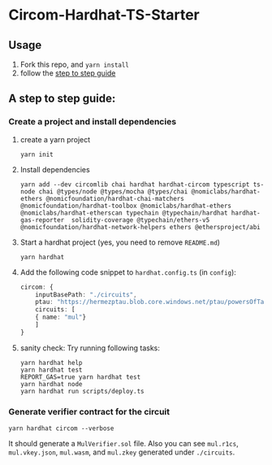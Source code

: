 # Circom-Hardhat-TS-Starter

## Usage
1. Fork this repo, and `yarn install`
2. follow the [step to step guide](#a-step-to-step-guide) 

## A step to step guide:

### Create a project and install dependencies 
1. create a yarn project
    ```shell
    yarn init
    ```
2. Install dependencies
    ```shell
    yarn add --dev circomlib chai hardhat hardhat-circom typescript ts-node chai @types/node @types/mocha @types/chai @nomiclabs/hardhat-ethers @nomicfoundation/hardhat-chai-matchers @nomicfoundation/hardhat-toolbox @nomiclabs/hardhat-ethers  @nomiclabs/hardhat-etherscan typechain @typechain/hardhat hardhat-gas-reporter  solidity-coverage @typechain/ethers-v5 @nomicfoundation/hardhat-network-helpers ethers @ethersproject/abi
    ```
3. Start a hardhat project (yes, you need to remove `README.md`)
    ```shell
    yarn hardhat
    ```
4. Add the following code snippet to `hardhat.config.ts` (in `config`):
    ```typescript
    circom: {
        inputBasePath: "./circuits",
        ptau: "https://hermezptau.blob.core.windows.net/ptau/powersOfTau28_hez_final_15.ptau",
        circuits: [
        { name: "mul"}
        ]
    }
    ```
5. sanity check:
Try running following tasks:

    ```shell
    yarn hardhat help
    yarn hardhat test
    REPORT_GAS=true yarn hardhat test
    yarn hardhat node
    yarn hardhat run scripts/deploy.ts
    ```
### Generate verifier contract for the circuit
```shell
yarn hardhat circom --verbose
```
It should generate a `MulVerifier.sol` file. Also you can see `mul.r1cs`, `mul.vkey.json`, `mul.wasm`, and `mul.zkey` generated under `./circuits`.